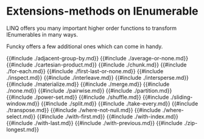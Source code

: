 # Extensions-methods on IEnumerable<T>

LINQ offers you many important higher order functions to transform IEnumerables in many ways.

Funcky offers a few additional ones which can come in handy.

<!-- toc -->

{{#include ./adjacent-group-by.md}}
{{#include ./average-or-none.md}}
{{#include ./cartesian-product.md}}
{{#include ./chunk.md}}
{{#include ./for-each.md}}
{{#include ./first-last-or-none.md}}
{{#include ./inspect.md}}
{{#include ./interleave.md}}
{{#include ./intersperse.md}}
{{#include ./materialize.md}}
{{#include ./merge.md}}
{{#include ./none.md}}
{{#include ./pairwise.md}}
{{#include ./partition.md}}
{{#include ./power-set.md}}
{{#include ./shuffle.md}}
{{#include ./sliding-window.md}}
{{#include ./split.md}}
{{#include ./take-every.md}}
{{#include ./transpose.md}}
{{#include ./where-not-null.md}}
{{#include ./where-select.md}}
{{#include ./with-first.md}}
{{#include ./with-index.md}}
{{#include ./with-last.md}}
{{#include ./with-previous.md}}
{{#include ./zip-longest.md}}
